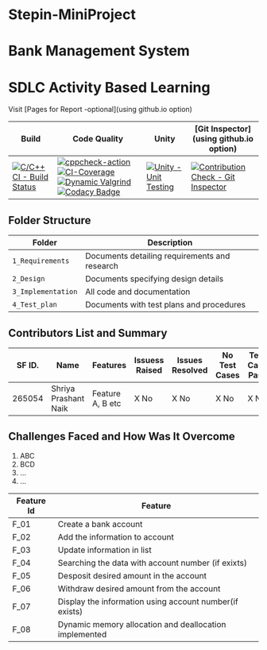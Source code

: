 # Stepin-MiniProject

# Bank Management System

# SDLC Activity Based Learning

Visit [Pages for Report -optional](using github.io option)

Build | Code Quality | Unity | [Git Inspector](using github.io option)
------|----------|-------|--------------
[![C/C++ CI - Build Status](https://github.com/Shriya-265054/Stepin-MiniProject/actions/workflows/cbuild.yml/badge.svg)](https://github.com/Shriya-265054/Stepin-MiniProject/actions/workflows/cbuild.yml) |[![cppcheck-action](https://github.com/Shriya-265054/Stepin-MiniProject/actions/workflows/cppcheck.yml/badge.svg)](https://github.com/Shriya-265054/Stepin-MiniProject/actions/workflows/cppcheck.yml) [![CI-Coverage](https://github.com/Shriya-265054/Stepin-MiniProject/actions/workflows/gcov.yml/badge.svg)](https://github.com/Shriya-265054/Stepin-MiniProject/actions/workflows/coverage.yml)[![Dynamic Valgrind](https://github.com/prithvisekhar/AppliedSDLC_Template/actions/workflows/CodeQuality_Dynamic.yml/badge.svg)](https://github.com/prithvisekhar/AppliedSDLC_Template/actions/workflows/CodeQuality_Dynamic.yml) [![Codacy Badge](https://app.codacy.com/project/badge/Grade/21c5cae1b5844158b9eb3d4c80125c89)](https://app.codacy.com/gh/Shriya-265054/Stepin-MiniProject/dashboard)| [![Unity - Unit Testing](https://github.com/prithvisekhar/AppliedSDLC_Template/actions/workflows/unity.yml/badge.svg)](https://github.com/prithvisekhar/AppliedSDLC_Template/actions/workflows/unity.yml)|[![Contribution Check - Git Inspector](https://github.com/Shriya-265054/Stepin-MiniProject/actions/workflows/gitinspector.yml/badge.svg)](https://github.com/Shriya-265054/Stepin-MiniProject/actions/workflows/gitinspector.yml)


## Folder Structure
Folder             | Description
-------------------| -----------------------------------------
`1_Requirements`   | Documents detailing requirements and research
`2_Design`         | Documents specifying design details
`3_Implementation` | All code and documentation
`4_Test_plan`      | Documents with test plans and procedures

## Contributors List and Summary

SF ID. |  Name   |    Features    | Issuess Raised |Issues Resolved|No Test Cases|Test Case Pass
-------|---------|----------------|----------------|---------------|-------------|--------------
265054| Shriya Prashant Naik  | Feature A, B etc    | X No     | X No   |X No   |X No       

## Challenges Faced and How Was It Overcome

1. ABC
2. BCD
3. ...
4. ...

| Feature Id | Feature |
| -----------|---------|
|F_01| Create a bank account |
|F_02| Add the information to account |
|F_03| Update information in list  |
|F_04| Searching the data with account number (if exixts) |
|F_05| Desposit desired amount in the account |
|F_06| Withdraw desired amount from the account |
|F_07| Display the information using account number(if exists) |
|F_08| Dynamic memory allocation and deallocation implemented |

